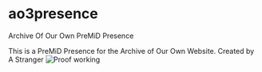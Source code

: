 # ao3presence
Archive Of Our Own PreMiD Presence

This is a PreMiD Presence for the Archive of Our Own Website.
Created by A Stranger
![Proof working](https://i.imgur.com/fhJjpLZ.png)
